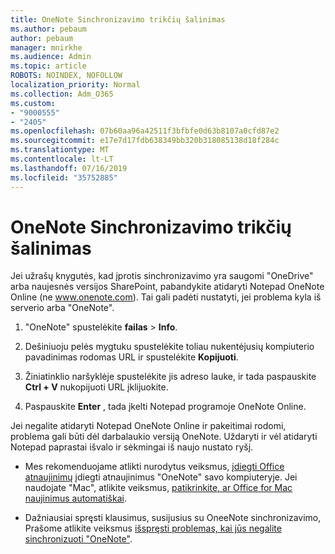 ```yaml
---
title: OneNote Sinchronizavimo trikčių šalinimas
ms.author: pebaum
author: pebaum
manager: mnirkhe
ms.audience: Admin
ms.topic: article
ROBOTS: NOINDEX, NOFOLLOW
localization_priority: Normal
ms.collection: Adm_O365
ms.custom:
- "9000555"
- "2405"
ms.openlocfilehash: 07b60aa96a42511f3bfbfe0d63b8107a0cfd87e2
ms.sourcegitcommit: e17e7d17fdb638349bb320b318085138d18f284c
ms.translationtype: MT
ms.contentlocale: lt-LT
ms.lasthandoff: 07/16/2019
ms.locfileid: "35752885"
---
```

# <a name="troubleshoot-onenote-sync-issues"></a>OneNote Sinchronizavimo trikčių šalinimas

Jei užrašų knygutės, kad įprotis sinchronizavimo yra saugomi "OneDrive" arba naujesnės versijos SharePoint, pabandykite atidaryti Notepad OneNote Online (ne www.onenote.com). Tai gali padėti nustatyti, jei problema kyla iš serverio arba "OneNote".

1. "OneNote" spustelėkite **failas** > **Info**.

2. Dešiniuoju pelės mygtuku spustelėkite toliau nukentėjusių kompiuterio pavadinimas rodomas URL ir spustelėkite **Kopijuoti**.

3. Žiniatinklio naršyklėje spustelėkite jis adreso lauke, ir tada paspauskite **Ctrl + V** nukopijuoti URL įklijuokite.

4. Paspauskite **Enter** , tada įkelti Notepad programoje OneNote Online.

Jei negalite atidaryti Notepad OneNote Online ir pakeitimai rodomi, problema gali būti dėl darbalaukio versiją OneNote. Uždaryti ir vėl atidaryti Notepad paprastai išvalo ir sėkmingai iš naujo nustato ryšį.

* Mes rekomenduojame atlikti nurodytus veiksmus, [įdiegti Office atnaujinimų](https://support.office.com/article/Install-Office-updates-2ab296f3-7f03-43a2-8e50-46de917611c5) įdiegti atnaujinimus "OneNote" savo kompiuteryje. Jei naudojate "Mac", atlikite veiksmus, [patikrinkite, ar Office for Mac naujinimus automatiškai](https://support.office.com/article/update-office-for-mac-automatically-bfd1e497-c24d-4754-92ab-910a4074d7c1).

* Dažniausiai spręsti klausimus, susijusius su OneeNote sinchronizavimo, Prašome atlikite veiksmus [išspręsti problemas, kai jūs negalite sinchronizuoti "OneNote"](https://support.office.com/article/Fix-issues-when-you-can-t-sync-OneNote-299495ef-66d1-448f-90c1-b785a6968d45).
